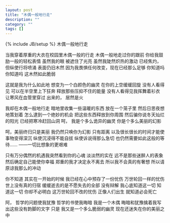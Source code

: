 ```yaml
---
layout: post
title: "木偶一般地行走"
description: ""
category: ""
tags: []
---
```

{% include JB/setup %}
木偶一般地行走

当我穿着厚重的大衣在校园里木偶一般的行走
木偶一般地走过你的跟前
你给我鼓励一般的轻松表情
虽然我的眼
被遮住了光亮
虽然我陡然炽热的激动
已经焦灼，但纵使行将喷涌
表面仍旧木然
因为我畏惧任何改变，现在已经那么足够
你知道吗
你知道吗
这木然如此脆弱

这就是我为什么如此地
想变为一个白颜色的幽灵
在你的上空缓缓回旋
没有人看得见
可以在半空里上下狂奔
释放那些压抑不住的能量
没有人看得见我挥舞着衫衣
让寒风在血管里穿过
出来的，
居然是火

我却在木偶一般地行走
暗地里收集一些温暖的东西
放在一个笼子里
然后日思夜想地策划着
怎么逮到一个绝妙的机会
把这些东西释放到你周围
然后骗你说冬天灿烂的阳光
已经把寒冷赶回山洞
呵，
我是个多么诡异的幽灵
你是个多么美丽的幻影

呵，美丽终归只是美丽
我仍然只唤你为幻影
只有距离
以及很长很长的时间才能使事物变得深沉
纵使沉浸得不能自拔
纵使诉说得那么急切
也仍然需要如此这般的等待……
——一切比想象的更艰难

只有万分偶然的机遇我突然看到你的心魂
淡淡然的实在
远不是那些迷醉人的表象
然后确定自己能使你幸福
郑重的我才决定永不离去
所以我不会真的有奢想
所以请原谅我那么的冲动

你不知道
其实在一开始的时候
我已经在心中预存了一份忧伤
万世轮回一样的忧伤
世上没有真的归宿
缓缓逝去的是不愿失去的全部
没有辩解
我心底知道这一切
知道这一切
你却不必明白
这万世轮回不改的忧伤
正像人们出生
就知道必会死亡

阿，
哲学的问题使我犹豫
哲学的书使我晦暗
我是一个木偶
晦暗和犹豫擒着我写出这些没有韵脚的文字
只是
我又是一个多么脆弱的幽灵
现在还迷失在你的美丽之中
